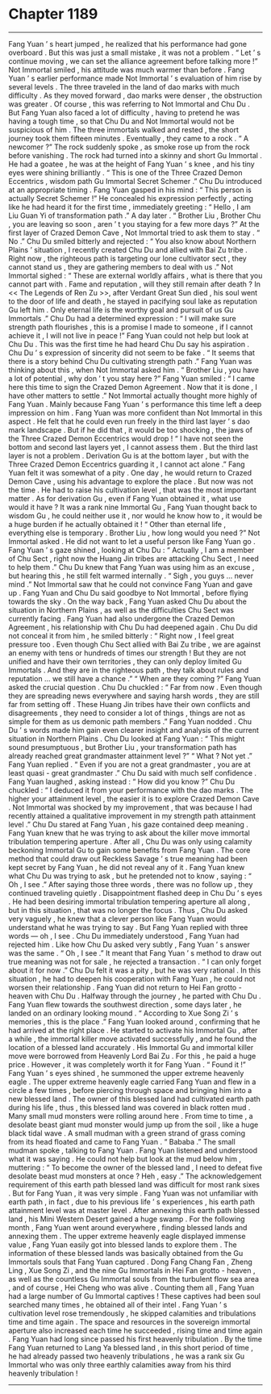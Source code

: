 
# Chapter 1189


---

Fang Yuan ’ s heart jumped , he realized that his performance had gone overboard .
But this was just a small mistake , it was not a problem .
“ Let ’ s continue moving , we can set the alliance agreement before talking more !” Not Immortal smiled , his attitude was much warmer than before .
Fang Yuan ’ s earlier performance made Not Immortal ’ s evaluation of him rise by several levels .
The three traveled in the land of dao marks with much difficulty .
As they moved forward , dao marks were denser , the obstruction was greater .
Of course , this was referring to Not Immortal and Chu Du . But Fang Yuan also faced a lot of difficulty , having to pretend he was having a tough time , so that Chu Du and Not Immortal would not be suspicious of him .
The three immortals walked and rested , the short journey took them fifteen minutes .
Eventually , they came to a rock .
“ A newcomer ?” The rock suddenly spoke , as smoke rose up from the rock before vanishing .
The rock had turned into a skinny and short Gu Immortal .
He had a goatee , he was at the height of Fang Yuan ’ s knee , and his tiny eyes were shining brilliantly .
“ This is one of the Three Crazed Demon Eccentrics , wisdom path Gu Immortal Secret Schemer .” Chu Du introduced at an appropriate timing .
Fang Yuan gasped in his mind : “ This person is actually Secret Schemer !”
He concealed his expression perfectly , acting like he had heard it for the first time , immediately greeting : “ Hello , I am Liu Guan Yi of transformation path .”
A day later .
“ Brother Liu , Brother Chu , you are leaving so soon , aren ’ t you staying for a few more days ?” At the first layer of Crazed Demon Cave , Not Immortal tried to ask them to stay .
“ No .” Chu Du smiled bitterly and rejected : “ You also know about Northern Plains ’ situation , I recently created Chu Du and allied with Bai Zu tribe . Right now , the righteous path is targeting our lone cultivator sect , they cannot stand us , they are gathering members to deal with us .”
Not Immortal sighed : “ These are external worldly affairs , what is there that you cannot part with . Fame and reputation , will they still remain after death ? In << The Legends of Ren Zu >>, after Verdant Great Sun died , his soul went to the door of life and death , he stayed in pacifying soul lake as reputation Gu left him . Only eternal life is the worthy goal and pursuit of us Gu Immortals .”
Chu Du had a determined expression : “ I will make sure strength path flourishes , this is a promise I made to someone , if I cannot achieve it , I will not live in peace !”
Fang Yuan could not help but look at Chu Du .
This was the first time he had heard Chu Du say his aspiration .
Chu Du ’ s expression of sincerity did not seem to be fake .
“ It seems that there is a story behind Chu Du cultivating strength path .” Fang Yuan was thinking about this , when Not Immortal asked him .
“ Brother Liu , you have a lot of potential , why don ’ t you stay here ?”
Fang Yuan smiled : “ I came here this time to sign the Crazed Demon Agreement . Now that it is done , I have other matters to settle .”
Not Immortal actually thought more highly of Fang Yuan .
Mainly because Fang Yuan ’ s performance this time left a deep impression on him .
Fang Yuan was more confident than Not Immortal in this aspect .
He felt that he could even run freely in the third last layer ’ s dao mark landscape .
But if he did that , it would be too shocking , the jaws of the Three Crazed Demon Eccentrics would drop !
“ I have not seen the bottom and second last layers yet , I cannot assess them . But the third last layer is not a problem . Derivation Gu is at the bottom layer , but with the Three Crazed Demon Eccentrics guarding it , I cannot act alone .” Fang Yuan felt it was somewhat of a pity .
One day , he would return to Crazed Demon Cave , using his advantage to explore the place .
But now was not the time .
He had to raise his cultivation level , that was the most important matter .
As for derivation Gu , even if Fang Yuan obtained it , what use would it have ? It was a rank nine Immortal Gu , Fang Yuan thought back to wisdom Gu , he could neither use it , nor would he know how to , it would be a huge burden if he actually obtained it !
“ Other than eternal life , everything else is temporary . Brother Liu , how long would you need ?” Not Immortal asked . He did not want to let a useful person like Fang Yuan go .
Fang Yuan ’ s gaze shined , looking at Chu Du : “ Actually , I am a member of Chu Sect , right now the Huang Jin tribes are attacking Chu Sect , I need to help them .”
Chu Du knew that Fang Yuan was using him as an excuse , but hearing this , he still felt warmed internally .
“ Sigh , you guys … never mind .” Not Immortal saw that he could not convince Fang Yuan and gave up .
Fang Yuan and Chu Du said goodbye to Not Immortal , before flying towards the sky .
On the way back , Fang Yuan asked Chu Du about the situation in Northern Plains , as well as the difficulties Chu Sect was currently facing .
Fang Yuan had also undergone the Crazed Demon Agreement , his relationship with Chu Du had deepened again .
Chu Du did not conceal it from him , he smiled bitterly : “ Right now , I feel great pressure too . Even though Chu Sect allied with Bai Zu tribe , we are against an enemy with tens or hundreds of times our strength ! But they are not unified and have their own territories , they can only deploy limited Gu Immortals . And they are in the righteous path , they talk about rules and reputation … we still have a chance .”
“ When are they coming ?” Fang Yuan asked the crucial question .
Chu Du chuckled : “ Far from now . Even though they are spreading news everywhere and saying harsh words , they are still far from setting off . These Huang Jin tribes have their own conflicts and disagreements , they need to consider a lot of things , things are not as simple for them as us demonic path members .”
Fang Yuan nodded .
Chu Du ’ s words made him gain even clearer insight and analysis of the current situation in Northern Plains .
Chu Du looked at Fang Yuan : “ This might sound presumptuous , but Brother Liu , your transformation path has already reached great grandmaster attainment level ?”
“ What ? Not yet .” Fang Yuan replied .
“ Even if you are not a great grandmaster , you are at least quasi - great grandmaster .” Chu Du said with much self confidence .
Fang Yuan laughed , asking instead : “ How did you know ?”
Chu Du chuckled : “ I deduced it from your performance with the dao marks . The higher your attainment level , the easier it is to explore Crazed Demon Cave . Not Immortal was shocked by my improvement , that was because I had recently attained a qualitative improvement in my strength path attainment level .”
Chu Du stared at Fang Yuan , his gaze contained deep meaning .
Fang Yuan knew that he was trying to ask about the killer move immortal tribulation tempering aperture .
After all , Chu Du was only using calamity beckoning Immortal Gu to gain some benefits from Fang Yuan .
The core method that could draw out Reckless Savage ’ s true meaning had been kept secret by Fang Yuan , he did not reveal any of it .
Fang Yuan knew what Chu Du was trying to ask , but he pretended not to know , saying : “ Oh , I see .”
After saying those three words , there was no follow up , they continued traveling quietly .
Disappointment flashed deep in Chu Du ’ s eyes .
He had been desiring immortal tribulation tempering aperture all along , but in this situation , that was no longer the focus .
Thus , Chu Du asked very vaguely , he knew that a clever person like Fang Yuan would understand what he was trying to say .
But Fang Yuan replied with three words — oh , I see .
Chu Du immediately understood , Fang Yuan had rejected him .
Like how Chu Du asked very subtly , Fang Yuan ’ s answer was the same .
“ Oh , I see .” It meant that Fang Yuan ’ s method to draw out true meaning was not for sale , he rejected a transaction .
“ I can only forget about it for now .” Chu Du felt it was a pity , but he was very rational . In this situation , he had to deepen his cooperation with Fang Yuan , he could not worsen their relationship .
Fang Yuan did not return to Hei Fan grotto - heaven with Chu Du .
Halfway through the journey , he parted with Chu Du .
Fang Yuan flew towards the southwest direction , some days later , he landed on an ordinary looking mound .
“ According to Xue Song Zi ’ s memories , this is the place .” Fang Yuan looked around , confirming that he had arrived at the right place .
He started to activate his Immortal Gu , after a while , the immortal killer move activated successfully , and he found the location of a blessed land accurately .
His Immortal Gu and immortal killer move were borrowed from Heavenly Lord Bai Zu . For this , he paid a huge price .
However , it was completely worth it for Fang Yuan .
“ Found it !” Fang Yuan ’ s eyes shined , he summoned the upper extreme heavenly eagle .
The upper extreme heavenly eagle carried Fang Yuan and flew in a circle a few times , before piercing through space and bringing him into a new blessed land .
The owner of this blessed land had cultivated earth path during his life , thus , this blessed land was covered in black rotten mud .
Many small mud monsters were rolling around here .
From time to time , a desolate beast giant mud monster would jump up from the soil , like a huge black tidal wave .
A small mudman with a green strand of grass coming from its head floated and came to Fang Yuan .
“ Bababa .” The small mudman spoke , talking to Fang Yuan .
Fang Yuan listened and understood what it was saying .
He could not help but look at the mud below him , muttering : “ To become the owner of the blessed land , I need to defeat five desolate beast mud monsters at once ? Heh , easy .”
The acknowledgement requirement of this earth path blessed land was difficult for most rank sixes .
But for Fang Yuan , it was very simple .
Fang Yuan was not unfamiliar with earth path , in fact , due to his previous life ’ s experiences , his earth path attainment level was at master level .
After annexing this earth path blessed land , his Mini Western Desert gained a huge swamp .
For the following month , Fang Yuan went around everywhere , finding blessed lands and annexing them .
The upper extreme heavenly eagle displayed immense value , Fang Yuan easily got into blessed lands to explore them .
The information of these blessed lands was basically obtained from the Gu Immortals souls that Fang Yuan captured .
Dong Fang Chang Fan , Zheng Ling , Xue Song Zi , and the nine Gu Immortals in Hei Fan grotto - heaven , as well as the countless Gu Immortal souls from the turbulent flow sea area , and of course , Hei Cheng who was alive .
Counting them all , Fang Yuan had a large number of Gu Immortal captives !
These captives had been soul searched many times , he obtained all of their intel .
Fang Yuan ’ s cultivation level rose tremendously , he skipped calamities and tribulations time and time again . The space and resources in the sovereign immortal aperture also increased each time he succeeded , rising time and time again .
Fang Yuan had long since passed his first heavenly tribulation .
By the time Fang Yuan returned to Lang Ya blessed land , in this short period of time , he had already passed two heavenly tribulations , he was a rank six Gu Immortal who was only three earthly calamities away from his third heavenly tribulation !

---

